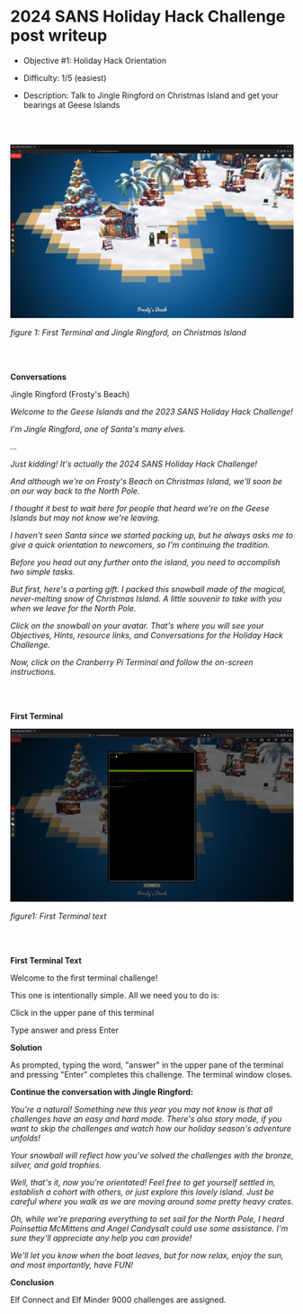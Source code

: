 # 2024 SANS Holiday Hack Challenge post writeup

- Objective #1:  Holiday Hack Orientation

- Difficulty:  1/5 (easiest)

- Description:  Talk to Jingle Ringford on Christmas Island and get your bearings at Geese Islands

<br><br>

![alt text](hhc2024_obj01_fig01.png)

*figure 1: First Terminal and Jingle Ringford, on Christmas Island*

<br><br>

**Conversations**

Jingle Ringford (Frosty's Beach)

*Welcome to the Geese Islands and the 2023 SANS Holiday Hack Challenge!*

*I'm Jingle Ringford, one of Santa's many elves.*

*...*

*Just kidding! It's actually the 2024 SANS Holiday Hack Challenge!*

*And although we're on Frosty's Beach on Christmas Island, we'll soon be
on our way back to the North Pole.*

*I thought it best to wait here for people that heard we're on the Geese
Islands but may not know we're leaving.*

*I haven't seen Santa since we started packing up, but he always asks me
to give a quick orientation to newcomers, so I'm continuing the
tradition.*

*Before you head out any further onto the island, you need to accomplish two
simple tasks.*

*But first, here's a parting gift. I packed this snowball made of the
magical, never-melting snow of Christmas Island. A little souvenir to
take with you when we leave for the North Pole.*

*Click on the snowball on your avatar. That's where you will see your
Objectives, Hints, resource links, and Conversations for the Holiday
Hack Challenge.*

*Now, click on the Cranberry Pi Terminal and follow the on-screen
instructions.*

<br><br>

**First Terminal**

![image](hhc2024_obj01_fig02.png)

*figure1: First Terminal text*

<br><br>

**First Terminal Text**

Welcome to the first terminal challenge!

This one is intentionally simple. All we need you to do is:

Click in the upper pane of this terminal

Type answer and press Enter



**Solution**

As prompted, typing the word, "answer" in the upper pane of the terminal and pressing "Enter" completes this challenge.  The terminal window closes.



**Continue the conversation with Jingle Ringford:**

*You're a natural! Something new this year you may not know is that all
challenges have an easy and hard mode. There's also story mode, if
you want to skip the challenges and watch how our holiday season's
adventure unfolds!*

*Your snowball will reflect how you've solved the challenges with the
bronze, silver, and gold trophies.*

*Well, that's it, now you're orientated! Feel free to get yourself settled
in, establish a cohort with others, or just explore this lovely
island. Just be careful where you walk as we are moving around some
pretty heavy crates.*

*Oh, while we're preparing everything to set sail for the North Pole, I
heard Poinsettia McMittens and Angel Candysalt could use some
assistance. I'm sure they'll appreciate any help you can provide!*

*We'll let you know when the boat leaves, but for now relax, enjoy the sun,
and most importantly, have FUN!*



**Conclusion**

Elf Connect and Elf Minder 9000 challenges are assigned.
